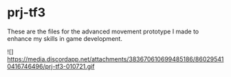 # prj-tf3
These are the files for the advanced movement prototype I made to enhance my skills in game development.

![] https://media.discordapp.net/attachments/383670610699485186/860295410416746496/prj-tf3-010721.gif
